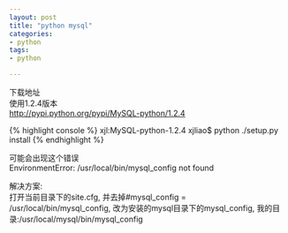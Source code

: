 ```yaml
---
layout: post
title: "python mysql"
categories:
- python 
tags:
- python 

--- 
```


下载地址  
使用1.2.4版本  
<http://pypi.python.org/pypi/MySQL-python/1.2.4>

{% highlight console %}
xjl:MySQL-python-1.2.4 xjliao$ python ./setup.py install
{% endhighlight %}

可能会出现这个错误  
EnvironmentError: /usr/local/bin/mysql_config not found  

解决方案:  
打开当前目录下的site.cfg, 并去掉#mysql\_config = /usr/local/bin/mysql_config,
改为安装的mysql目录下的mysql_config,
我的目录:/usr/local/mysql/bin/mysql_config
